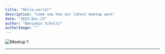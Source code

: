```yaml
---
title: "Hello,world!"
description: "Come see how our latest meetup went"
date: "2023-Dec-23"
author: "Benjamin Scholtz"
authorImage: ""
---
```


![Meetup 1](/capedevs.github.io/images/Images.png)

---

